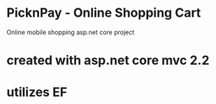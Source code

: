 # PicknPay - Online Shopping Cart
Online mobile shopping asp.net core project
# created with asp.net core mvc 2.2
# utilizes EF 
